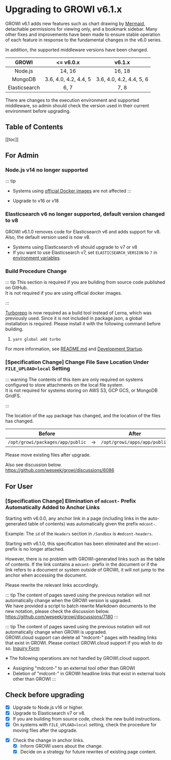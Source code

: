 # Upgrading to GROWI v6.1.x

GROWI v6.1 adds new features such as chart drawing by [Mermaid](https://mermaid.js.org/), detachable permissions for viewing only, and a bookmark sidebar. Many other fixes and improvements have been made to ensure stable operation of each feature in response to the fundamental changes in the v6.0 series.

<ContextualBlock context="docs-growi-org">

In addition, the supported middleware versions have been changed.

| GROWI | <= v6.0.x | v6.1.x |
| :---: | :---: | :---: |
| Node.js | 14, 16 | 16, 18 |
| MongoDB | 3.6, 4.0, 4.2, 4.4, 5 | 3.6, 4.0, 4.2, 4.4, 5, 6 |
| Elasticsearch | 6, 7 | 7, 8 |

There are changes to the execution environment and supported middleware, so admin should check the version used in their current environment before upgrading.

</ContextualBlock>

## Table of Contents

[[toc]]

<ContextualBlock context="docs-growi-org">

## For Admin

### Node.js v14 no longer supported

::: tip

- Systems using [official Docker images](https://hub.docker.com/r/weseek/growi/) are not affected
:::

- Upgrade to v16 or v18


### Elasticsearch v6 no longer supported, default version changed to v8

GROWI v6.1.0 removes code for Elasticsearch v6 and adds support for v8. Also, the default version used is now v8.

- Systems using Elasticsearch v6 should upgrade to v7 or v8
- If you want to use Elasticsearch v7, set `ELASTICSEARCH_VERSION` to `7` in [environment variables](../admin-cookbook/env-vars.html).

### Build Procedure Change

::: tip
This section is required if you are building from source code published on GitHub.  
It is not required if you are using official docker images.

:::

[Turborepo](https://turbo.build/repo) is now required as a build tool instead of Lerna, which was previously used.
Since it is not included in package.json, a global installation is required.
Please install it with the following command before building.

1. `yarn global add turbo`

For more information, see [README.md](https://github.com/weseek/growi/blob/master/README.md) and [Development Startup](../../dev/startup-v5/start-development.html).


### [Specification Change] Change File Save Location Under `FILE_UPLOAD=local` Setting

::: warning
The contents of this item are only required on systems configured to store attachments on the local file system.  
It is not required for systems storing on AWS S3, GCP GCS, or MongoDB GridFS.

:::

The location of the `app` package has changed, and the location of the files has changed.

| Before | | After |
| :-: | :-: | :-: |
| `/opt/growi/packages/app/public` | -> | `/opt/growi/apps/app/public` |

Please move existing files after upgrade.

Also see discussion below.
<https://github.com/weseek/growi/discussions/6086>

</ContextualBlock>

## For User

### [Specification Change] Elimination of `mdcont-` Prefix Automatically Added to Anchor Links

Starting with v6.0.0, any anchor link in a page (including links in the auto-generated table of contents) was automatically given the prefix `mdcont-`.

Example:
The `id` of the `Headers` section in `/Sandbox` is `#mdcont-headers`.

Starting with v6.1.0, this specification has been eliminated and the `mdcont-` prefix is no longer attached.

However, there is no problem with GROWI-generated links such as the table of contents.
If the link contains a `mdcont-` prefix in the document or if the link refers to a document or system outside of GROWI, it will not jump to the anchor when accessing the document.

<ContextualBlock context="docs-growi-org">

Please rewrite the relevant links accordingly.

::: tip
The content of pages saved using the previous notation will not automatically change when the GROWI version is upgraded.  
We have provided a script to batch rewrite Markdown documents to the new notation, please check the discussion below.
<https://github.com/weseek/growi/discussions/7180>
:::

</ContextualBlock>


<ContextualBlock context="help-growi-cloud">

::: tip
The content of pages saved using the previous notation will not automatically change when GROWI is upgraded.  
GROWI.cloud support can delete all "mdcont-" pages with heading links that exist in GROWI.
Please contact GROWI.cloud support if you wish to do so. [Inquiry Form](https://growi.cloud/contact)

※ The following operations are not handled by GROWI.cloud support.

- Assigning "mdcont-" to an external tool other than GROWI
- Deletion of "mdcont-" in GROWI headline links that exist in external tools other than GROWI
:::

</ContextualBlock>

## Check before upgrading

<ContextualBlock context="docs-growi-org">

- [x] Upgrade to Node.js v16 or higher.
- [x] Upgrade to Elasticsearch v7 or v8.
- [x] If you are building from source code, check the new build instructions.
- [x] On systems with `FILE_UPLOAD=local` setting, check the procedure for moving files after the upgrade.

</ContextualBlock>

- [x] Check the change in anchor links.
  - [x] Inform GROWI users about the change.
  - [x] Decide on a strategy for future rewrites of existing page content.
